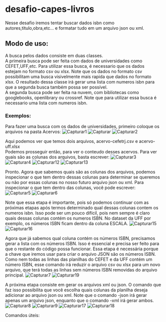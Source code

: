 # desafio-capes-livros

Nesse desafio iremos tentar buscar dados isbn como autores,titulo,obra,etc... e formatar tudo em um arquivo json ou xml.

## Modo de uso:

A busca pelos dados consiste em duas classes. <br />
A primeira busca pode ser feita com dados de universidades como CEFET,UFF,etc. Para utilizar essa busca, é necessario que os dados estejam no formato csv ou xlsx. Note que os dados no formato csv possibilitam uma busca visivelmente mais rapida que dados no formato xlsx. O resultado dessa classe irá gerar uma lista com numeros isbn para que a segunda busca também possa ser possível.<br />
A segunda busca pode ser feita na nuvem, com bibliotecas como googlebooks, openlibrary ou crossref. Note que para utilizar essa busca é necessario uma lista com numeros isbn.

### Exemplos:

Para fazer uma busca com os dados de universidades, primeiro coloque os arquivos na pasta Acervos:
![Capturar1](https://user-images.githubusercontent.com/39687418/62415606-f3eb8880-b602-11e9-8a95-6fa2d6dfb344.PNG)
![Capturar](https://user-images.githubusercontent.com/39687418/62415607-fc43c380-b602-11e9-981f-c2b65ea27dc7.PNG)
![Capturar2](https://user-images.githubusercontent.com/39687418/62415608-fea61d80-b602-11e9-80dd-2dca47c4fe55.PNG)

Aqui podemos ver que temos dois arquivos, acervo-cefetrj.csv e acervo-uff.xlsx<br/>
Podemos prosseguir então, para ver o conteudo desses acervos. Para ver quais são as colunas dos arquivos, basta escrever:
![Capturar3](https://user-images.githubusercontent.com/39687418/62415609-006fe100-b603-11e9-8253-90a7ea299b69.PNG)
![Capturar4](https://user-images.githubusercontent.com/39687418/62415611-02d23b00-b603-11e9-8747-fe25565966b4.PNG)
![Capturar12](https://user-images.githubusercontent.com/39687418/62415623-15e50b00-b603-11e9-8753-8ee79d272f82.PNG)
![Capturar13](https://user-images.githubusercontent.com/39687418/62415624-17aece80-b603-11e9-9bff-f8ec3a8b2309.PNG)

Pronto. Agora que sabemos quais são as colunas dos arquivos, podemos inspecionar o que tem dentro dessas colunas para determinar se queremos ou não por essas colunas no nosso futuro arquivo json ou xml. Para inspecionar o que tem dentro das colunas, você pode escrever:
![Capturar5](https://user-images.githubusercontent.com/39687418/62415613-05cd2b80-b603-11e9-97fa-31e839be2d2f.PNG)
![Capturar6](https://user-images.githubusercontent.com/39687418/62415615-0796ef00-b603-11e9-9307-920edcf6a03b.PNG)

Note que essa etapa é importante, pois só podemos continuar com as próximas etapas após termos determinado qual dessas colunas contem os numeros isbn. Isso pode ser um pouco difícil, pois nem sempre é claro quais dessas colunas contém os numeros ISBN. No dataset da UFF por exemplo, os números ISBN ficam dentro da coluna ESCALA.
![Capturar15](https://user-images.githubusercontent.com/39687418/62415728-fe0e8680-b604-11e9-829e-0742477bb961.PNG)
![Capturar16](https://user-images.githubusercontent.com/39687418/62415731-0070e080-b605-11e9-8aee-b63162b1fc35.PNG)

Agora que já sabemos qual coluna contém os números ISBN, precisamos gerar a lista com os números ISBN. Isso é essencial e precisa ser feito para que o restante do código possa funcionar. Essa etapa é necessária porque a chave que iremos usar para criar o arquivo JSON são os números ISBN. Como nem todas as linhas das planilhas do CEFET e da UFF contém um número ISBN, esse comando irá reduzir o arquivo csv ou xlsx para um novo arquivo, que terá todas as linhas sem números ISBN removidas do arquivo principal.
![Capturar7](https://user-images.githubusercontent.com/39687418/62415616-08c81c00-b603-11e9-887d-ddfd135c2caa.PNG)
![Capturar19](https://user-images.githubusercontent.com/39687418/62415831-76c21280-b606-11e9-9a14-f0c0a8bd1266.PNG)

A próxima etapa consiste em gerar os arquivos xml ou json. O comando que faz isso possibilita que você escolha quais colunas da planilha deseja adicionar ao arquivo json ou xml. Note que o comando -json irá gerar apenas um arquivo json, enquanto que o comando -xml irá gerar ambos.
![Capturar8](https://user-images.githubusercontent.com/39687418/62415617-0c5ba300-b603-11e9-9d80-d0ab11c7c743.PNG)
![Capturar9](https://user-images.githubusercontent.com/39687418/62415618-0e256680-b603-11e9-81e4-f3dc33ff42bd.PNG)
![Capturar17](https://user-images.githubusercontent.com/39687418/62415733-01a20d80-b605-11e9-9584-0f0eed35fcca.PNG)
![Capturar18](https://user-images.githubusercontent.com/39687418/62415735-036bd100-b605-11e9-88d5-54ba41e01689.PNG)

Comandos úteis:








